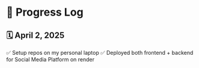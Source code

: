 # 📅 Progress Log

## 🗓️ April 2, 2025

✅ Setup repos on my personal laptop
✅ Deployed both frontend + backend for Social Media Platform on render

